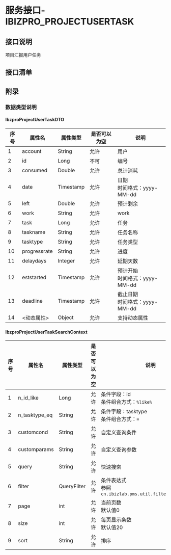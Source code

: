 # 服务接口-IBIZPRO_PROJECTUSERTASK
## 接口说明
项目汇报用户任务

## 接口清单
## 附录
### 数据类型说明
#### IbzproProjectUserTaskDTO
| 序号 | 属性名 | 属性类型 | 是否可以为空 | 说明 |
| ---- | ---- | ---- | ---- | ---- |
| 1 | account | String | 允许 | 用户 |
| 2 | id | Long | 不可 | 编号 |
| 3 | consumed | Double | 允许 | 总计消耗 |
| 4 | date | Timestamp | 允许 | 日期<br>时间格式：yyyy-MM-dd |
| 5 | left | Double | 允许 | 预计剩余 |
| 6 | work | String | 允许 | work |
| 7 | task | Long | 允许 | 任务 |
| 8 | taskname | String | 允许 | 任务名称 |
| 9 | tasktype | String | 允许 | 任务类型 |
| 10 | progressrate | String | 允许 | 进度 |
| 11 | delaydays | Integer | 允许 | 延期天数 |
| 12 | eststarted | Timestamp | 允许 | 预计开始<br>时间格式：yyyy-MM-dd |
| 13 | deadline | Timestamp | 允许 | 截止日期<br>时间格式：yyyy-MM-dd |
| 14 | <动态属性> | Object | 允许 | 支持动态属性 |

#### IbzproProjectUserTaskSearchContext
| 序号 | 属性名 | 属性类型 | 是否可以为空 | 说明 |
| ---- | ---- | ---- | ---- | ---- |
| 1 | n_id_like | Long | 允许 | 条件字段：id<br>条件组合方式：`%like%` |
| 2 | n_tasktype_eq | String | 允许 | 条件字段：tasktype<br>条件组合方式：`=` |
| 3 | customcond | String | 允许 | 自定义查询条件 |
| 4 | customparams | String | 允许 | 自定义查询参数 |
| 5 | query | String | 允许 | 快速搜索 |
| 6 | filter | QueryFilter | 允许 | 条件表达式<br>参照`cn.ibizlab.pms.util.filter.QueryFilter` |
| 7 | page | int | 允许 | 当前页数<br>默认值0 |
| 8 | size | int | 允许 | 每页显示条数<br>默认值20 |
| 9 | sort | String | 允许 | 排序 |

